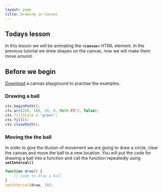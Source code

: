 ```yaml
---
layout: page
title: Drawing in Canvas
---
```


## Todays lesson

In this lesson we will be animating the **`<canvas>`** HTML element.
In the previous tutorial we drew shapes on the canvas, now we will make them move around.

## Before we begin

[Download](https://gist.github.com/despo/e4770ca5afeaf70c23bc/download) a canvas playground to practise the examples.


### Drawing a ball

```javascript
ctx.beginPath();
ctx.arc(240, 160, 20, 0, Math.PI*2, false);
ctx.fillStyle = "green";
ctx.fill();
ctx.closePath();
```

### Moving the the ball
In order to give the illusion of movement we are going to draw a circle, clear the canvas and move the ball to a new location.
You will put the code for drawing a ball into a function and call the function repeatedly using **` setInterval()`**

```javascript
function draw() {
    // code to draw a ball
}
setInterval(draw, 10);
```
